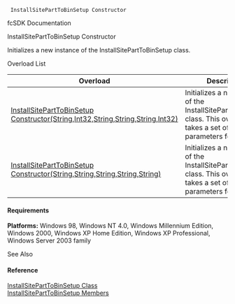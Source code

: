 ﻿     InstallSitePartToBinSetup Constructor                                                   

fcSDK Documentation

InstallSitePartToBinSetup Constructor

Initializes a new instance of the InstallSitePartToBinSetup class.

Overload List

| Overload | Description |
| --- | --- |
| [InstallSitePartToBinSetup Constructor(String,Int32,String,String,String,Int32)](FChoice.Toolkits.Clarify~FChoice.Toolkits.Clarify.Interfaces.InstallSitePartToBinSetup~_ctor(String,Int32,String,String,String,Int32).md) | Initializes a new instance of the InstallSitePartToBinSetup class. This overload takes a set of required parameters for the API.   |
| [InstallSitePartToBinSetup Constructor(String,String,String,String,String)](FChoice.Toolkits.Clarify~FChoice.Toolkits.Clarify.Interfaces.InstallSitePartToBinSetup~_ctor(String,String,String,String,String).md) | Initializes a new instance of the InstallSitePartToBinSetup class. This overload takes a set of required parameters for the API.   |

#### Requirements

**Platforms:** Windows 98, Windows NT 4.0, Windows Millennium Edition, Windows 2000, Windows XP Home Edition, Windows XP Professional, Windows Server 2003 family

See Also

#### Reference

[InstallSitePartToBinSetup Class](FChoice.Toolkits.Clarify~FChoice.Toolkits.Clarify.Interfaces.InstallSitePartToBinSetup.md)  
[InstallSitePartToBinSetup Members](FChoice.Toolkits.Clarify~FChoice.Toolkits.Clarify.Interfaces.InstallSitePartToBinSetup_members.md)